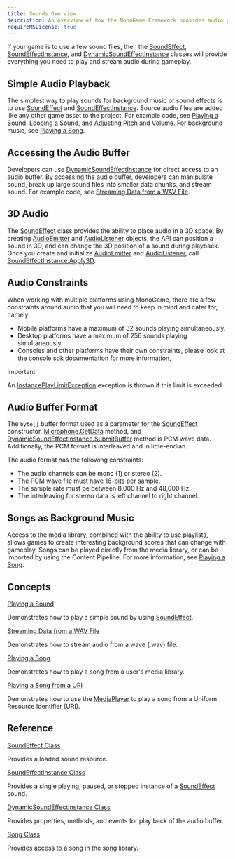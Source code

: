 ```yaml
---
title: Sounds Overview
description: An overview of how the MonoGame Framework provides audio playback through several core audio classes.
requireMSLicense: true
---
```


If your game is to use a few sound files, then the [SoundEffect](xref:Microsoft.Xna.Framework.Audio.SoundEffect), [SoundEffectInstance](xref:Microsoft.Xna.Framework.Audio.SoundEffectInstance), and [DynamicSoundEffectInstance](xref:Microsoft.Xna.Framework.Audio.DynamicSoundEffectInstance) classes will provide everything you need to play and stream audio during gameplay.

## Simple Audio Playback

The simplest way to play sounds for background music or sound effects is to use [SoundEffect](xref:Microsoft.Xna.Framework.Audio.SoundEffect) and [SoundEffectInstance](xref:Microsoft.Xna.Framework.Audio.SoundEffectInstance). Source audio files are added like any other game asset to the project. For example code, see [Playing a Sound](../HowTo/audio/HowTo_PlayASound.md), [Looping a Sound](../HowTo/audio/HowTo_LoopASound.md), and [Adjusting Pitch and Volume](../HowTo/audio/HowTo_ChangePitchAndVolume.md). For background music, see [Playing a Song](../HowTo/audio/HowTo_PlayASong.md).

## Accessing the Audio Buffer

Developers can use [DynamicSoundEffectInstance](xref:Microsoft.Xna.Framework.Audio.DynamicSoundEffectInstance) for direct access to an audio buffer. By accessing the audio buffer, developers can manipulate sound, break up large sound files into smaller data chunks, and stream sound. For example code, see [Streaming Data from a WAV File](../HowTo/audio/HowTo_StreamDataFromWav.md).

## 3D Audio

The [SoundEffect](xref:Microsoft.Xna.Framework.Audio.SoundEffect) class provides the ability to place audio in a 3D space. By creating [AudioEmitter](xref:Microsoft.Xna.Framework.Audio.AudioEmitter) and [AudioListener](xref:Microsoft.Xna.Framework.Audio.AudioListener) objects, the API can position a sound in 3D, and can change the 3D position of a sound during playback. Once you create and initialize [AudioEmitter](xref:Microsoft.Xna.Framework.Audio.AudioEmitter) and [AudioListener](xref:Microsoft.Xna.Framework.Audio.AudioListener), call [SoundEffectInstance.Apply3D](xref:Microsoft.Xna.Framework.Audio.SoundEffectInstance).

## Audio Constraints

When working with multiple platforms using MonoGame, there are a few constraints around audio that you will need to keep in mind and cater for, namely:

* Mobile platforms have a maximum of 32 sounds playing simultaneously.
* Desktop platforms have a maximum of 256 sounds playing simultaneously.
* Consoles and other platforms have their own constraints, please look at the console sdk documentation for more information,

> [!IMPORTANT]
> An [InstancePlayLimitException](xref:Microsoft.Xna.Framework.Audio.InstancePlayLimitException) exception is thrown if this limit is exceeded.

## Audio Buffer Format

The `byte[]` buffer format used as a parameter for the [SoundEffect](xref:Microsoft.Xna.Framework.Audio.SoundEffect) constructor, [Microphone.GetData](xref:Microsoft.Xna.Framework.Audio.Microphone) method, and [DynamicSoundEffectInstance.SubmitBuffer](xref:Microsoft.Xna.Framework.Audio.DynamicSoundEffectInstance) method is PCM wave data. Additionally, the PCM format is interleaved and in little-endian.

The audio format has the following constraints:

* The audio channels can be mono (1) or stereo (2).
* The PCM wave file must have 16-bits per sample.
* The sample rate must be between 8,000 Hz and 48,000 Hz.
* The interleaving for stereo data is left channel to right channel.

## Songs as Background Music

Access to the media library, combined with the ability to use playlists, allows games to create interesting background scores that can change with gameplay. Songs can be played directly from the media library, or can be imported by using the Content Pipeline. For more information, see [Playing a Song](../howto/audio/HowTo_PlayASong.md).

## Concepts

[Playing a Sound](../howto/audio/HowTo_PlayASound.md)

Demonstrates how to play a simple sound by using [SoundEffect](xref:Microsoft.Xna.Framework.Audio.SoundEffect).

[Streaming Data from a WAV File](../howto/audio/HowTo_StreamDataFromWav.md)

Demonstrates how to stream audio from a wave (.wav) file.

[Playing a Song](../howto/audio/HowTo_PlayASong.md)

Demonstrates how to play a song from a user's media library.

[Playing a Song from a URI](../howto/audio/HowTo_PlaySongfromURI.md)

Demonstrates how to use the [MediaPlayer](xref:Microsoft.Xna.Framework.Media.MediaPlayer) to play a song from a Uniform Resource Identifier (URI).

## Reference

[SoundEffect Class](xref:Microsoft.Xna.Framework.Audio.SoundEffect)

Provides a loaded sound resource.

[SoundEffectInstance Class](xref:Microsoft.Xna.Framework.Audio.SoundEffectInstance)

Provides a single playing, paused, or stopped instance of a [SoundEffect](xref:Microsoft.Xna.Framework.Audio.SoundEffect) sound.

[DynamicSoundEffectInstance Class](xref:Microsoft.Xna.Framework.Audio.DynamicSoundEffectInstance)

Provides properties, methods, and events for play back of the audio buffer.

[Song Class](xref:Microsoft.Xna.Framework.Media.Song)

Provides access to a song in the song library.
